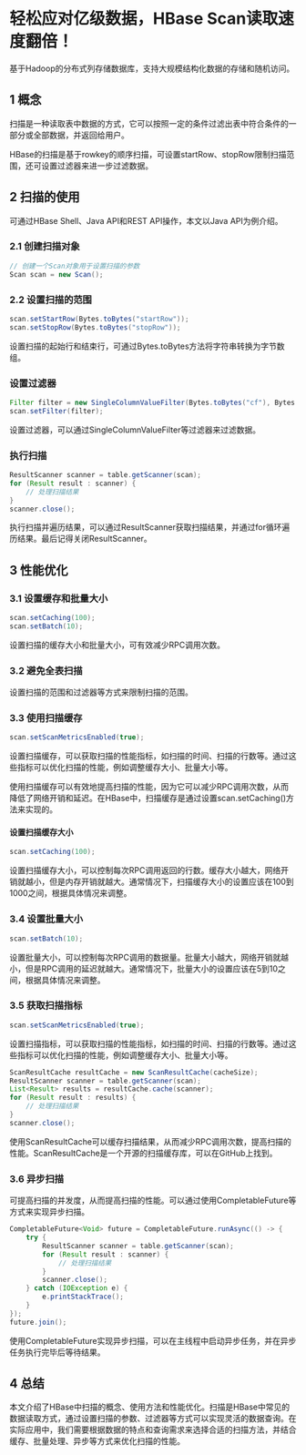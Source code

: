 # 轻松应对亿级数据，HBase Scan读取速度翻倍！

基于Hadoop的分布式列存储数据库，支持大规模结构化数据的存储和随机访问。

## 1 概念

扫描是一种读取表中数据的方式，它可以按照一定的条件过滤出表中符合条件的一部分或全部数据，并返回给用户。

HBase的扫描是基于rowkey的顺序扫描，可设置startRow、stopRow限制扫描范围，还可设置过滤器来进一步过滤数据。

## 2 扫描的使用

可通过HBase Shell、Java API和REST API操作，本文以Java API为例介绍。

### 2.1 创建扫描对象

```java
// 创建一个Scan对象用于设置扫描的参数
Scan scan = new Scan();
```

### 2.2 设置扫描的范围

```java
scan.setStartRow(Bytes.toBytes("startRow"));
scan.setStopRow(Bytes.toBytes("stopRow"));
```

设置扫描的起始行和结束行，可通过Bytes.toBytes方法将字符串转换为字节数组。

### 设置过滤器

```java
Filter filter = new SingleColumnValueFilter(Bytes.toBytes("cf"), Bytes.toBytes("col"), CompareOperator.EQUAL, Bytes.toBytes("value"));
scan.setFilter(filter);
```

设置过滤器，可以通过SingleColumnValueFilter等过滤器来过滤数据。

### 执行扫描

```java
ResultScanner scanner = table.getScanner(scan);
for (Result result : scanner) {
    // 处理扫描结果
}
scanner.close();
```

执行扫描并遍历结果，可以通过ResultScanner获取扫描结果，并通过for循环遍历结果。最后记得关闭ResultScanner。

## 3 性能优化

### 3.1 设置缓存和批量大小

```java
scan.setCaching(100);
scan.setBatch(10);
```

设置扫描的缓存大小和批量大小，可有效减少RPC调用次数。

### 3.2 避免全表扫描

设置扫描的范围和过滤器等方式来限制扫描的范围。

### 3.3 使用扫描缓存

```java
scan.setScanMetricsEnabled(true);
```

设置扫描缓存，可以获取扫描的性能指标，如扫描的时间、扫描的行数等。通过这些指标可以优化扫描的性能，例如调整缓存大小、批量大小等。

使用扫描缓存可以有效地提高扫描的性能，因为它可以减少RPC调用次数，从而降低了网络开销和延迟。在HBase中，扫描缓存是通过设置scan.setCaching()方法来实现的。

#### 设置扫描缓存大小

```java
scan.setCaching(100);
```

设置扫描缓存大小，可以控制每次RPC调用返回的行数。缓存大小越大，网络开销就越小，但是内存开销就越大。通常情况下，扫描缓存大小的设置应该在100到1000之间，根据具体情况来调整。

### 3.4 设置批量大小

```java
scan.setBatch(10);
```

设置批量大小，可以控制每次RPC调用的数据量。批量大小越大，网络开销就越小，但是RPC调用的延迟就越大。通常情况下，批量大小的设置应该在5到10之间，根据具体情况来调整。

### 3.5  获取扫描指标

```java
scan.setScanMetricsEnabled(true);
```

设置扫描指标，可以获取扫描的性能指标，如扫描的时间、扫描的行数等。通过这些指标可以优化扫描的性能，例如调整缓存大小、批量大小等。

```java
ScanResultCache resultCache = new ScanResultCache(cacheSize);
ResultScanner scanner = table.getScanner(scan);
List<Result> results = resultCache.cache(scanner);
for (Result result : results) {
    // 处理扫描结果
}
scanner.close();
```

使用ScanResultCache可以缓存扫描结果，从而减少RPC调用次数，提高扫描的性能。ScanResultCache是一个开源的扫描缓存库，可以在GitHub上找到。

### 3.6 异步扫描

可提高扫描的并发度，从而提高扫描的性能。可以通过使用CompletableFuture等方式来实现异步扫描。

```java
CompletableFuture<Void> future = CompletableFuture.runAsync(() -> {
    try {
        ResultScanner scanner = table.getScanner(scan);
        for (Result result : scanner) {
            // 处理扫描结果
        }
        scanner.close();
    } catch (IOException e) {
        e.printStackTrace();
    }
});
future.join();
```

使用CompletableFuture实现异步扫描，可以在主线程中启动异步任务，并在异步任务执行完毕后等待结果。

## 4 总结

本文介绍了HBase中扫描的概念、使用方法和性能优化。扫描是HBase中常见的数据读取方式，通过设置扫描的参数、过滤器等方式可以实现灵活的数据查询。在实际应用中，我们需要根据数据的特点和查询需求来选择合适的扫描方法，并结合缓存、批量处理、异步等方式来优化扫描的性能。

